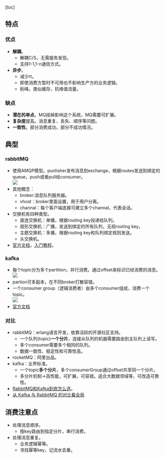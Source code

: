 [toc]
## 特点 ##
### 优点 ###
- **解耦**。
  - 解耦C/S，无需服务发现。
  - 支持1-1,1-n通信方式。
- **异步**。
  - 减少rt。
  - 即使消费方暂时不可用也不影响生产方的业务逻辑。
  - 削峰。类似缓存，抗峰值流量。

### 缺点 ###
- **潜在的单点**。MQ挂掉影响这个系统，MQ需要可扩展。
- **复杂度**提高。消息重复、丢失、顺序等问题。
- **一致性**。部分消费成功，部分不成功情况。

## 典型 ##
### rabbitMQ ###
- 使用AMQP模型。punlisher发布消息到exchange，根据routes发送到绑定的queue，push或者pull给consumer。<br>![](https://www.rabbitmq.com/img/tutorials/intro/hello-world-example-routing.png)
- 其他概念：
  - broker:消息队列服务器。
  - vhost：broker里面设置，用于用户分离。
  - channal：每个客户端连接可建立多个channal，代表会话。
- 交换机有四种类型。
  - 直连交换机：单播，根据routing key投递给队列。
  - 扇形交换机：广播，发送到绑定的所有队列，无视routing key。
  - 主题交换机：多播，根据routing key和队列绑定规则发送。
  - 头交换机。 
- [官方文档](http://rabbitmq.mr-ping.com/AMQP/AMQP_0-9-1_Model_Explained.html)，[入门教程](https://www.jianshu.com/p/dae5bbed39b1)。

### kafka ###
- 每个topic分为多个partition，并行消费。通过offset来标识已经消费的消息。<br>![](http://kafka.apachecn.org/10/images/log_anatomy.png)
- partion可多副本，在不同broker打散容错。
- 一个consumer group（逻辑消费者）由多个consumer组成，消费一个topic。<br>![](http://kafka.apachecn.org/10/images/consumer-groups.png)
- [官方文档](http://kafka.apachecn.org/intro.html)

### 对比 ###
- rabbitMQ：erlang语言开发，依靠活跃的开源社区支持。
  - 一个队列(topic)**一个分片**，连接从队列的机器需要路由到主队列上读写。
  - 多个consumer需要多个相同的队列。
  - 数据一致性、稳定性和可靠性高。 
- rocketMQ：阿里出品。
- kafka：业界标准。
  - 一个topic**多个分片**，多个consumerGroup通过offset共享同一个分片。
  - 多分片机制->高性能，可扩展，可容错。适合大数据领域等，可改造可靠性。
- [RabbitMQ和Kafka到底怎么选](https://segmentfault.com/a/1190000016376216)。
- [从 Kafka 与 RabbitMQ 的对比看全局](https://www.infoq.cn/article/kafka-vs-rabbitmq)

## 消费注意点 ##
- 处理消息顺序。
  - 按key路由到指定分片，串行消费。
- 处理消息重复。
  - 业务逻辑幂等。
  - 寻找幂等key，记流水去重。